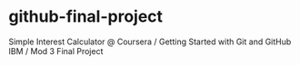 # github-final-project
Simple Interest Calculator @ Coursera / Getting Started with Git and GitHub IBM / Mod 3 Final Project
